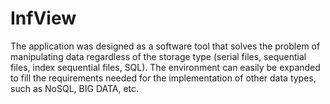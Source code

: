 # InfView
The application was designed as a software tool that solves the problem of manipulating data regardless of the storage type (serial files, sequential files, index sequential files, SQL). The environment can easily be expanded to fill the requirements needed for the implementation of other data types, such as NoSQL, BIG DATA, etc.
